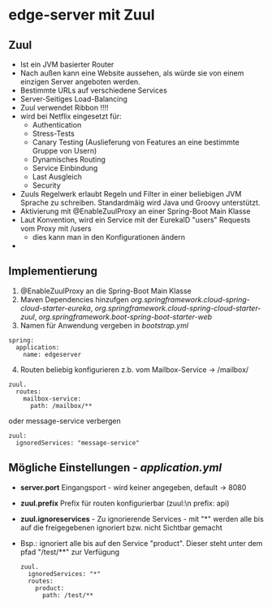 # edge-server mit Zuul


## Zuul

- Ist ein JVM basierter Router
- Nach außen kann eine Website aussehen, als würde sie von einem einzigen Server angeboten werden.
- Bestimmte URLs auf verschiedene Services
- Server-Seitiges Load-Balancing
- Zuul verwendet Ribbon !!!!
- wird bei Netflix eingesetzt für:
  - Authentication
  - Stress-Tests 
  - Canary Testing (Auslieferung von Features an eine bestimmte Gruppe von Usern)
  - Dynamisches Routing
  - Service Einbindung
  - Last Ausgleich
  - Security
- Zuuls Regelwerk erlaubt Regeln und Filter in einer beliebigen JVM Sprache zu schreiben. Standardmäig wird Java und Groovy unterstützt.
- Aktivierung mit @EnableZuulProxy an einer Spring-Boot Main Klasse
- Laut Konvention, wird ein Service mit der EurekaID "users" Requests vom Proxy mit /users
  - dies kann man in den Konfigurationen ändern
- 



## Implementierung
1. @EnableZuulProxy an die Spring-Boot Main Klasse
2. Maven Dependencies hinzufgen *org.springframework.cloud-spring-cloud-starter-eureka*, *org.springframework.cloud-spring-cloud-starter-zuul*, *org.springframework.boot-spring-boot-starter-web*
3. Namen für Anwendung vergeben in *bootstrap.yml*
  
  ```
  spring:
    application:
      name: edgeserver
  ```
4. Routen beliebig konfigurieren z.b. vom Mailbox-Service -> /mailbox/
  
  ```
  zuul.
    routes:
      mailbox-service:
        path: /mailbox/**
  ```
  oder message-service verbergen
  
  ```
  zuul:
    ignoredServices: "message-service"
  ``` 


## Mögliche Einstellungen - *application.yml*
- **server.port** Eingangsport - wird keiner angegeben, default -> 8080
- **zuul.prefix** Prefix für routen konfigurierbar (zuul:\n  prefix: api)
- **zuul.ignoreservices** -  Zu ignorierende Services - mit "*" werden alle bis auf die freigegebenen ignoriert bzw. nicht Sichtbar gemacht
- Bsp.: ignoriert alle bis auf den Service "product". Dieser steht unter dem pfad "/test/\*\*" zur Verfügung

  ```
  zuul.
    ignoredServices: "*"
    routes:
      product:
        path: /test/**
  ```

